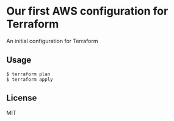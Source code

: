 # Our first AWS configuration for Terraform

An initial configuration for Terraform

## Usage

```
$ terraform plan
$ terraform apply
```

## License

MIT

